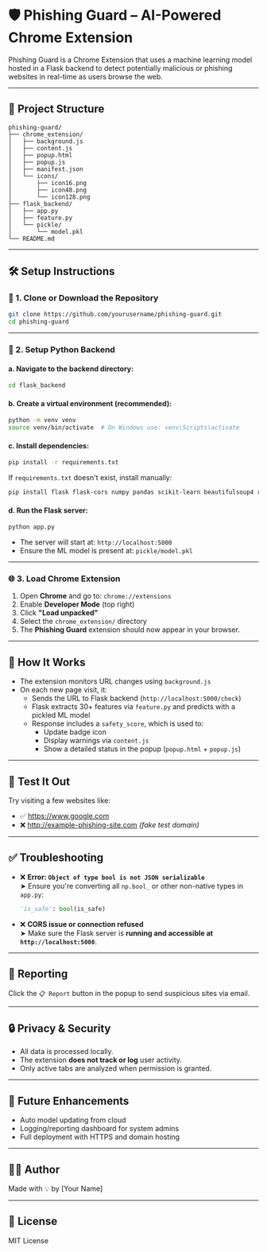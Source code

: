 
# 🛡️ Phishing Guard – AI-Powered Chrome Extension

Phishing Guard is a Chrome Extension that uses a machine learning model hosted in a Flask backend to detect potentially malicious or phishing websites in real-time as users browse the web.

---

## 📁 Project Structure

```
phishing-guard/
├── chrome_extension/
│   ├── background.js
│   ├── content.js
│   ├── popup.html
│   ├── popup.js
│   ├── manifest.json
│   └── icons/
│       ├── icon16.png
│       ├── icon48.png
│       └── icon128.png
├── flask_backend/
│   ├── app.py
│   ├── feature.py
│   └── pickle/
│       └── model.pkl
└── README.md
```

---

## 🛠️ Setup Instructions

### 🔧 1. Clone or Download the Repository

```bash
git clone https://github.com/yourusername/phishing-guard.git
cd phishing-guard
```

---

### 🧪 2. Setup Python Backend

#### a. Navigate to the backend directory:
```bash
cd flask_backend
```

#### b. Create a virtual environment (recommended):
```bash
python -m venv venv
source venv/bin/activate  # On Windows use: venv\Scripts\activate
```

#### c. Install dependencies:
```bash
pip install -r requirements.txt
```

If `requirements.txt` doesn't exist, install manually:
```bash
pip install flask flask-cors numpy pandas scikit-learn beautifulsoup4 requests python-whois googlesearch-python
```

#### d. Run the Flask server:
```bash
python app.py
```

- The server will start at: `http://localhost:5000`
- Ensure the ML model is present at: `pickle/model.pkl`

---

### 🌐 3. Load Chrome Extension

1. Open **Chrome** and go to: `chrome://extensions`
2. Enable **Developer Mode** (top right)
3. Click **"Load unpacked"**
4. Select the `chrome_extension/` directory
5. The **Phishing Guard** extension should now appear in your browser.

---

## 🧩 How It Works

- The extension monitors URL changes using `background.js`
- On each new page visit, it:
  - Sends the URL to Flask backend (`http://localhost:5000/check`)
  - Flask extracts 30+ features via `feature.py` and predicts with a pickled ML model
  - Response includes a `safety_score`, which is used to:
    - Update badge icon
    - Display warnings via `content.js`
    - Show a detailed status in the popup (`popup.html` + `popup.js`)

---

## 🧪 Test It Out

Try visiting a few websites like:
- ✅ https://www.google.com
- ❌ http://example-phishing-site.com *(fake test domain)*

---

## ✅ Troubleshooting

- ❌ **Error: `Object of type bool is not JSON serializable`**  
  ➤ Ensure you're converting all `np.bool_` or other non-native types in `app.py`:
  ```python
  'is_safe': bool(is_safe)
  ```

- ❌ **CORS issue or connection refused**  
  ➤ Make sure the Flask server is **running and accessible at `http://localhost:5000`**.

---

## 📩 Reporting

Click the `📋 Report` button in the popup to send suspicious sites via email.

---

## 🔒 Privacy & Security

- All data is processed locally.
- The extension **does not track or log** user activity.
- Only active tabs are analyzed when permission is granted.

---

## 📌 Future Enhancements

- Auto model updating from cloud
- Logging/reporting dashboard for system admins
- Full deployment with HTTPS and domain hosting

---

## 🧑‍💻 Author

Made with 💡 by [Your Name]

---

## 📜 License

MIT License
